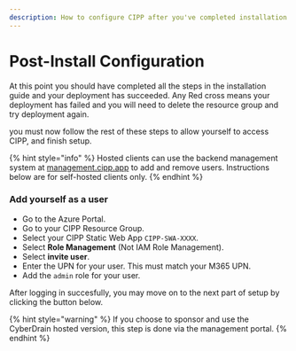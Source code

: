 ```yaml
---
description: How to configure CIPP after you've completed installation.
---
```


# Post-Install Configuration

At this point you should have completed all the steps in the installation guide and your deployment has succeeded. Any Red cross means your deployment has failed and you will need to delete the resource group and try deployment again.

you must now follow the rest of these steps to allow yourself to access CIPP, and finish setup.

{% hint style="info" %}
Hosted clients can use the backend management system at [management.cipp.app](https://management.cipp.app) to add and remove users. Instructions below are for self-hosted clients only.
{% endhint %}

### Add yourself as a user

* Go to the Azure Portal.
* Go to your CIPP Resource Group.
* Select your CIPP Static Web App `CIPP-SWA-XXXX`.
* Select **Role Management** (Not IAM Role Management).
* Select **invite user**.
* Enter the UPN for your user. This must match your M365 UPN.
* Add the `admin` role for your user.

After logging in succesfully, you may move on to the next part of setup by clicking the button below.

{% hint style="warning" %}
If you choose to sponsor and use the CyberDrain hosted version, this step is done via the management portal.
{% endhint %}

